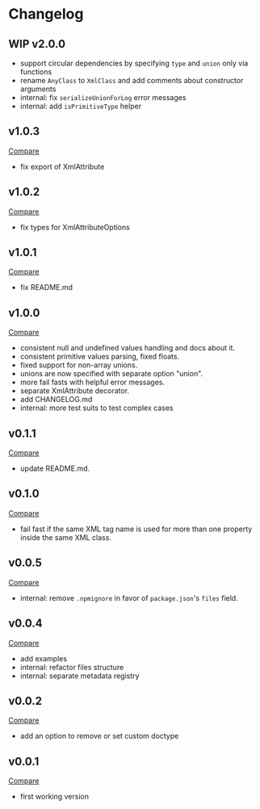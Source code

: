 # Changelog

## WIP v2.0.0

- support circular dependencies by specifying `type` and `union` only via functions
- rename `AnyClass` to `XmlClass` and add comments about constructor arguments
- internal: fix `serializeUnionForLog` error messages
- internal: add `isPrimitiveType` helper

## v1.0.3

[Compare](https://github.com/edgar-p-yan/xml-class-transformer/compare/v1.0.2...v1.0.3)

- fix export of XmlAttribute

## v1.0.2

[Compare](https://github.com/edgar-p-yan/xml-class-transformer/compare/v1.0.1...v1.0.2)

- fix types for XmlAttributeOptions

## v1.0.1

[Compare](https://github.com/edgar-p-yan/xml-class-transformer/compare/v1.0.0...v1.0.1)

- fix README.md

## v1.0.0

[Compare](https://github.com/edgar-p-yan/xml-class-transformer/compare/v0.1.1...v1.0.0)

- consistent null and undefined values handling and docs about it.
- consistent primitive values parsing, fixed floats.
- fixed support for non-array unions.
- unions are now specified with separate option "union".
- more fail fasts with helpful error messages.
- separate XmlAttribute decorator.
- add CHANGELOG.md
- internal: more test suits to test complex cases

## v0.1.1

[Compare](https://github.com/edgar-p-yan/xml-class-transformer/compare/v0.1.0...v0.1.1)

- update README.md.

## v0.1.0

[Compare](https://github.com/Edgar-P-yan/xml-class-transformer/compare/v0.0.5...v0.1.0)

- fail fast if the same XML tag name is used for more than one property inside the same XML class.

## v0.0.5

[Compare](https://github.com/Edgar-P-yan/xml-class-transformer/compare/v0.0.4...v0.0.5)

- internal: remove `.npmignore` in favor of `package.json`'s `files` field.

## v0.0.4

[Compare](https://github.com/Edgar-P-yan/xml-class-transformer/compare/v0.0.2...v0.0.4)

- add examples
- internal: refactor files structure
- internal: separate metadata registry

## v0.0.2

[Compare](https://github.com/Edgar-P-yan/xml-class-transformer/compare/v0.0.1...v0.0.2)

- add an option to remove or set custom doctype

## v0.0.1

[Compare](https://github.com/Edgar-P-yan/xml-class-transformer/tree/v0.0.1)

- first working version
